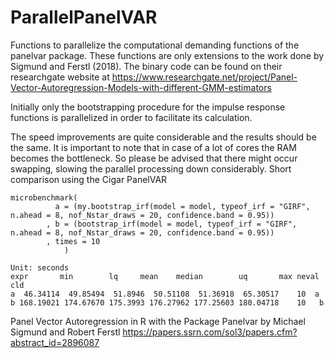 # ParallelPanelVAR
Functions to parallelize the computational demanding functions of the panelvar package. These functions are only extensions to the work done by Sigmund and Ferstl (2018).
The binary code can be found on their researchgate website at https://www.researchgate.net/project/Panel-Vector-Autoregression-Models-with-different-GMM-estimators

Initially only the bootstrapping procedure for the impulse response functions is parallelized in order to facilitate its calculation.


The speed improvements are quite considerable and the results should be the same. It is important to note that in case of a lot of cores the RAM becomes the bottleneck. So please be advised that there might occur swapping, slowing the parallel processing down considerably.
Short comparison using the Cigar PanelVAR
  
    microbenchmark(
              a = (my.bootstrap_irf(model = model, typeof_irf = "GIRF", n.ahead = 8, nof_Nstar_draws = 20, confidence.band = 0.95))
            , b = (bootstrap_irf(model = model, typeof_irf = "GIRF", n.ahead = 8, nof_Nstar_draws = 20, confidence.band = 0.95))
            , times = 10
                )
  
    Unit: seconds                                                             
    expr       min        lq     mean    median        uq       max neval cld
    a  46.34114  49.85494  51.8946  50.51108  51.36918  65.30517    10  a 
    b 168.19021 174.67670 175.3993 176.27962 177.25603 180.04718    10   b



Panel Vector Autoregression in R with the Package Panelvar by Michael Sigmund and Robert Ferstl https://papers.ssrn.com/sol3/papers.cfm?abstract_id=2896087
